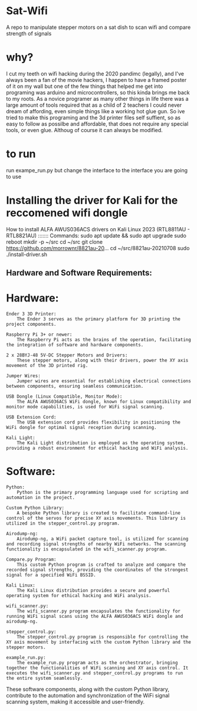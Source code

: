 # Sat-Wifi
A repo to manipulate stepper motors on a sat dish to scan wifi and compare strength of signals


# why?
I cut my teeth on wifi hacking during the 2020 pandimc (legally), and I've always been a fan of the movie hackers, I happen to have a framed poster of it on my wall
but one of the few things that helped me get into programing was arduino and microcontrollers, so this kinda brings me back to my roots. As a novice programer as
many other things in life there was a large amount of tools required that as a child of 2 teachers I could never dream of affording, even simple things like a 
working hot glue gun. So ive tried to make this programing and the 3d printer files self suffient, so as easy to follow as possilbe and affordable, that does not 
require any special tools, or even glue. Althoug of course it can always be modified.

# to run
run exampe_run.py but change the interface to the interface you are going to use 

# Installing the driver for Kali for the reccomened wifi dongle
How to install ALFA AWUS036ACS drivers on Kali Linux 2023 (RTL8811AU - RTL8821AU)
:::::::
Commands:
sudo apt update && sudo apt upgrade
sudo reboot
mkdir -p ~/src
cd ~/src
git clone https://github.com/morrownr/8821au-20...
cd ~/src/8821au-20210708
sudo ./install-driver.sh


## Hardware and Software Requirements:

# Hardware:

    Ender 3 3D Printer:
        The Ender 3 serves as the primary platform for 3D printing the project components.

    Raspberry Pi 3+ or newer:
        The Raspberry Pi acts as the brains of the operation, facilitating the integration of software and hardware components.

    2 x 28BYJ-48 5V-DC Stepper Motors and Drivers:
        These stepper motors, along with their drivers, power the XY axis movement of the 3D printed rig.

    Jumper Wires:
        Jumper wires are essential for establishing electrical connections between components, ensuring seamless communication.

    USB Dongle (Linux Compatible, Monitor Mode):
        The ALFA AWUS036ACS WiFi dongle, known for Linux compatibility and monitor mode capabilities, is used for WiFi signal scanning.

    USB Extension Cord:
        The USB extension cord provides flexibility in positioning the WiFi dongle for optimal signal reception during scanning.

    Kali Light:
        The Kali Light distribution is employed as the operating system, providing a robust environment for ethical hacking and WiFi analysis.

# Software:

    Python:
        Python is the primary programming language used for scripting and automation in the project.

    Custom Python Library:
        A bespoke Python library is created to facilitate command-line control of the servos for precise XY axis movements. This library is utilized in the stepper_control.py program.

    Airodump-ng:
        Airodump-ng, a WiFi packet capture tool, is utilized for scanning and recording signal strengths of nearby WiFi networks. The scanning functionality is encapsulated in the wifi_scanner.py program.

    Compare.py Program:
        This custom Python program is crafted to analyze and compare the recorded signal strengths, providing the coordinates of the strongest signal for a specified WiFi BSSID.

    Kali Linux:
        The Kali Linux distribution provides a secure and powerful operating system for ethical hacking and WiFi analysis.

    wifi_scanner.py:
        The wifi_scanner.py program encapsulates the functionality for running WiFi signal scans using the ALFA AWUS036ACS WiFi dongle and airodump-ng.

    stepper_control.py:
        The stepper_control.py program is responsible for controlling the XY axis movement by interfacing with the custom Python library and the stepper motors.

    example_run.py:
        The example_run.py program acts as the orchestrator, bringing together the functionalities of WiFi scanning and XY axis control. It executes the wifi_scanner.py and stepper_control.py programs to run the entire system seamlessly.

These software components, along with the custom Python library, contribute to the automation and synchronization of the WiFi signal scanning system, making it accessible and user-friendly.